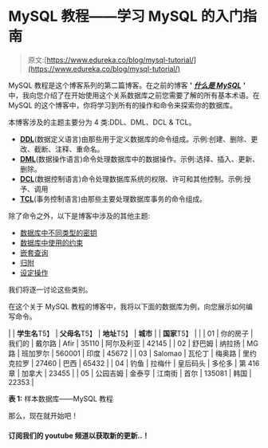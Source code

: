 # MySQL 教程——学习 MySQL 的入门指南

> 原文:[https://www.edureka.co/blog/mysql-tutorial/](https://www.edureka.co/blog/mysql-tutorial/)

MySQL 教程是这个博客系列的第二篇博客。在之前的博客 **' *[什么是 MySQL](https://www.edureka.co/blog/what-is-mysql/) '*** 中，我向您介绍了在开始使用这个关系数据库之前您需要了解的所有基本术语。在 MySQL 的这个博客中，你将学习到所有的操作和命令来探索你的数据库。

本博客涉及的主题主要分为 4 类:DDL、DML、DCL & TCL。

*   [**DDL**](#DDL)(数据定义语言)由那些用于定义数据库的命令组成。示例:创建、删除、更改、截断、注释、重命名。
*   [**DML**](#DML)(数据操作语言)命令处理数据库中的数据操作。示例:选择、插入、更新、删除。
*   [**DCL**](#DCL)(数据控制语言)命令处理数据库系统的权限、许可和其他控制。示例:授予、调用
*   [**TCL**](#TCL)(事务控制语言)由那些主要处理数据库事务的命令组成。

除了命令之外，以下是博客中涉及的其他主题:

*   [数据库中不同类型的密钥](#Different%20Types%20Of%20Keys%20In%20Database)
*   [数据库中使用的约束](#Constraints%20Used%20In%20Database)
*   [嵌套查询](#Nested%20Queries)
*   [归附](#Joins)
*   [设定操作](#Set%20Operations)

我们将逐一讨论这些类别。

在这个关于 MySQL 教程的博客中，我将以下面的数据库为例，向您展示如何编写命令。

|  | **学生名**T5】 | **父母名**T5】 | **地址**T5】 | **城市** |  | **国家**T5】 |  |
| 01 | 你的房子 | 我们的 | 戴尔路 | Afir | 35110 | 阿尔及利亚 | 42145 |
| 02 | 舒巴姆 | 纳拉扬 | MG 路 | 班加罗尔 | 560001 | 印度 | 45672 |
| 03 | Salomao | 瓦伦丁 | 梅奥路 | 里约克拉罗 | 27460 | 巴西 | 65432 |
| 04 | 钓鱼 | 拉梅什 | 皇后码头 | 多伦多 | 第 416 章 | 加拿大 | 23455 |
| 05 | 公园吉姆 | 金泰亨 | 江南街 | 首尔 | 135081 | 韩国 | 22353 |

**表 1:** 样本数据库——MySQL 教程

那么，现在就开始吧！

#### 订阅我们的 youtube 频道以获取新的更新..！